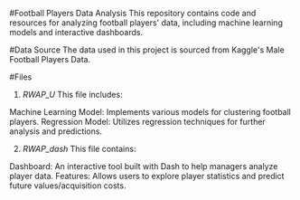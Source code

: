 #Football Players Data Analysis
This repository contains code and resources for analyzing football players' data, including machine learning models and interactive dashboards.

#Data Source
The data used in this project is sourced from Kaggle's Male Football Players Data.

#Files
1. *RWAP_U*
This file includes:

Machine Learning Model: Implements various models for clustering football players.
Regression Model: Utilizes regression techniques for further analysis and predictions.

2. *RWAP_dash*
This file contains:

Dashboard: An interactive tool built with Dash to help managers analyze player data.
Features: Allows users to explore player statistics and predict future values/acquisition costs.
